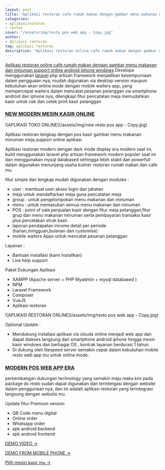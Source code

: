 ```yaml
---
layout: post
title: "Aplikasi restoran cafe rumah makan dengan gambar menu makanan dan minuman"
categories: 
- aplikasirestoran
- restos
cover: "/assets/img/resto pos web app - Copy.jpg"
author:
- Aplikasi restoran
tag: aplikasi restoran
description: "Aplikasi restoran online cafe rumah makan dengan gambar menu makanan dan minuman support online android iphone windows"
---
```


 [Aplikasi restoran online cafe rumah makan dengan gambar menu makanan dan minuman support online android iphone windows](/aplikasirestoran/restos/2020/06/10/dx-resto.html) 
 Develope menggunakan [laravel](https://laravel.com) php artisan framework menjadikan kesempurnaan dalam pengguaan nya, mudah digunakan via desktop version maupun kebutuhan akan online mode dengan mobile waiters app, yang mempercepat waiters dalam mencatat pesanan pelanggan via smartphone android dan iphone nya, dilengkapi fitur pencatatan meja memudahkan kasir untuk cek dan cetak print kasir pelanggan


### **[NEW MODERN MESIN KASIR ONLINE](/aplikasirestoran/restos/2020/06/10/dx-resto.html)**

![APLIKASI TOKO ONLINE](/assets/img/new resto pos app - Copy.jpg)

Aplikasi restoran lengkap dengan pos kasir gambar menu makanan minuman meja,support online aplikasi

Aplikasi restoran modern dengan dark mode display era modern saat ini, build menggunakan laravel php artisan framework modern populer saat ini dan menggunakan mysql databased sehingga lebih stabil dan powerfull dalam digunakan menunjang usaha kuliner restoran rumah makan dan cafe mu.

fitur simple dan lengkap mudah digunakan dengan modules :
+ user : membuat user akses login dan jabatan
+ meja untuk mendaftarkan meja guna pencatatan meja
+ group : untuk pengelompokan menu makanan dan minuman
+ menu : untuk memasukan semua menu makanan dan minuman
+ POS : point of sale penjualan kasir dengan fitur meja pelanggan,fitur grup dan menu makanan minuman serta pembayaran transaksi kasir plus percetakan struk kasir.
+ laporan pendapatan income detail per periode (harian,mingguan,bulanan dan customise)
+ mobile waiters Apps untuk mencatat pesanan pelanggan

Layanan :
+ Bantuan installasi (kami installkan)
+ Live help support

Paket Dukungan Aplikasi
+ XAMPP (Apache server + PHP Myadmin + mysql databased )
+ NPM
+ Laravel Framework
+ Composer
+ VueJS
+ Aplikasi restoran

![APLIKASI RESTORAN ONLINE](/assets/img/resto pos web app - Copy.jpg)

Optional Update :
+ Mendukung installasi aplikasi via clouds online menjadi web app dan dapat diakses langsung dari smartphone android iphone hingga mesin kasir windows dan berbagai OS , kontrak layanan berdurasi 1 tahun.
+ Di dukung oleh litespeed server semakin cepat dalam kebutuhan mobile resto web app mu untuk online mode.


### **[MODERN POS WEB APP ERA](/aplikasirestoran/restos/2020/06/10/dx-resto.html)**

perkembangan dukungan technology yang semakin maju maka kini pada package dx resto sudah dapat digunakan dan terintergasi dengan website dalam penggunaan nya, dan ini adalah aplikasi restoran yang terintegrasi langsung dengan website mu.

Update fitur Premium version
+ QR Code menu digital
+ Online order
+ Whatsapp order
+ apk android backend
+ apk android frontend


[DEMO VIDEO →](https://www.youtube.com/watch?v=fafCewP9xJk)

[DEMO FROM MOBILE PHONE →](https://www.youtube.com/watch?v=-tUL6C1IIJI)

[Pilih mesin kasir mu →](/hardware)
